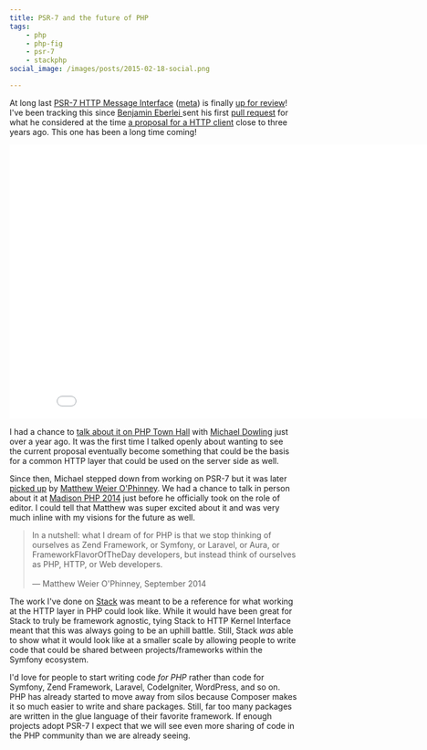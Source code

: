 ```yaml
---
title: PSR-7 and the future of PHP
tags:
    - php
    - php-fig
    - psr-7
    - stackphp
social_image: /images/posts/2015-02-18-social.png

---
```


At long last [PSR-7 HTTP Message Interface](https://github.com/php-fig/fig-standards/blob/master/proposed/http-message.md) ([meta](https://github.com/php-fig/fig-standards/blob/master/proposed/http-message-meta.md)) is finally [up for review](https://groups.google.com/d/msg/php-fig/rQgQmEMtcdk/GYMiQesvAigJ)! I've been tracking this since [Benjamin Eberlei ](https://twitter.com/beberlei) sent his first [pull request](https://www.google.com/url?q=https%3A%2F%2Fgithub.com%2Fphp-fig%2Ffig-standards%2Fpull%2F24&sa=D&sntz=1&usg=AFQjCNGTRVc02dmh1cs2mKbctby6rfimQQ) for what he considered at the time [a proposal for a HTTP client](https://groups.google.com/d/msg/php-fig/kFEhviETdGM/0qXniQA4WcIJ) close to three years ago. This one has been a long time coming!

<div class="video-container">
    <iframe width="853" height="480" src="//www.youtube.com/embed/neq7o8DG68k" frameborder="0" allowfullscreen></iframe>
</div>

I had a chance to [talk about it on PHP Town Hall](http://phptownhall.com/blog/2014/03/06/episode-20-a-nice-friendly-chat-about-sculpin-guzzle-and-psr-7/) with [Michael Dowling](https://twitter.com/mtdowling) just over a year ago. It was the first time I talked openly about wanting to see the current proposal eventually become something that could be the basis for a common HTTP layer that could be used on the server side as well.

Since then, Michael stepped down from working on PSR-7 but it was later [picked up](https://groups.google.com/forum/#!msg/php-fig/CTPRa2XP8po/zCmGGxktD3EJ) by [Matthew Weier O'Phinney](https://twitter.com/mwop). We had a chance to talk in person about it at [Madison PHP 2014](http://2014.madisonphpconference.com/) just before he officially took on the role of editor. I could tell that Matthew was super excited about it and was very much inline with my visions for the future as well.

> In a nutshell: what I dream of for PHP is that we stop thinking of ourselves as Zend Framework, or Symfony, or Laravel, or Aura, or FrameworkFlavorOfTheDay developers, but instead think of ourselves as PHP, HTTP, or Web developers.
> <br><br>— Matthew Weier O'Phinney, September 2014

The work I've done on [Stack](http://stackphp.com/) was meant to be a reference for what working at the HTTP layer in PHP could look like. While it would have been great for Stack to truly be framework agnostic, tying Stack to HTTP Kernel Interface meant that this was always going to be an uphill battle. Still, Stack *was* able to show what it would look like at a smaller scale by allowing people to write code that could be shared between projects/frameworks within the Symfony ecosystem.

I'd love for people to start writing code *for PHP* rather than code for Symfony, Zend Framework, Laravel, CodeIgniter, WordPress, and so on. PHP has already started to move away from silos because Composer makes it so much easier to write and share packages. Still, far too many packages are written in the glue language of their favorite framework. If enough projects adopt PSR-7 I expect that we will see even more sharing of code in the PHP community than we are already seeing.
